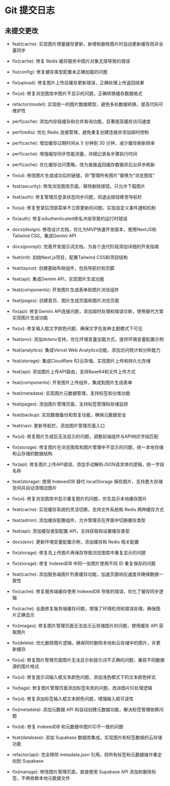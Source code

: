 # Git 提交日志

## 未提交更改

- feat(cache): 实现图片增量缓存更新，新增和删除图片时自动更新缓存而非全量同步
- fix(cache): 修复 Redis 缓存服务中图片对象无效导致的错误
- fix(config): 修复缓存类型配置未正确加载的问题
- fix(upload): 修复图片上传后缓存更新错误，正确处理上传返回结果
- fix(ui): 修复浏览图库中图片不显示的问题，正确转换缓存数据格式
- refactor(model): 实现统一的图片数据模型，避免多处数据转换，提高代码可维护性

- perf(cache): 添加内存级缓存和合并查询功能，显著提高缓存访问速度
- perf(redis): 优化 Redis 连接管理，避免重复创建连接并添加超时控制
- perf(cache): 增加缓存过期时间从 5 分钟到 30 分钟，减少缓存刷新频率
- perf(cache): 增强缓存同步性能测量，详细记录各步骤执行时间
- perf(cache): 优化缓存访问策略，改为直接返回缓存数据并后台异步刷新
- fix(ui): 修改图片生成成功后的链接，将“管理所有图片”替换为“浏览图库”
- feat(security): 修改浏览图库页面，移除删除按钮，只允许下载图片
- feat(auth): 修复管理员登录状态同步问题，将退出按钮移至导航栏
- fix(ui): 修复登录后顶部菜单不立即更新的问题，实现自定义事件通知机制
- fix(auth): 修复isAuthenticated命名冲突导致的运行时错误
- docs(design): 修改设计文档，优化为MVP快速开发版本，使用NextJS和Tailwind CSS，集成Gemini API
- docs(prompt): 完善开发提示词文档，为各个迭代阶段添加详细的开发指南
- feat(init): 初始Next.js项目，配置Tailwind CSS和项目结构
- feat(layout): 创建基础布局组件，包括导航栏和页脚
- feat(api): 集成Gemini API，实现图片生成功能
- feat(components): 开发图片生成表单和图片浏览组件
- feat(pages): 创建首页、图片生成页面和图片浏览页面
- fix(api): 修复Gemini API连接问题，添加超时处理和错误诊断，使用替代方案实现图片生成功能
- fix(ui): 修复输入框文字颜色问题，确保文字在各种主题模式下可见
- feat(env): 添加dotenv支持，优化环境变量加载方式，提供环境变量配置示例
- feat(analytics): 集成Vercel Web Analytics功能，添加访问统计和分析能力
- feat(storage): 集成Cloudflare R2云存储，实现图片上传和持久化存储
- feat(api): 添加图片上传API路由，支持Base64和文件上传方式
- feat(components): 开发图片上传组件，集成到图片生成表单
- feat(metadata): 实现图片元数据管理，支持标签和分类功能
- feat(pages): 添加图片管理页面，支持标签管理和存储监控
- feat(backup): 实现数据备份和恢复功能，确保元数据安全
- feat(nav): 更新导航栏，添加图片管理页面入口
- fix(ui): 修复图片生成后无法显示的问题，调整前端组件与API响应字段匹配
- fix(storage): 修复图片在浏览图库和图片管理中不显示的问题，统一本地存储和云存储的数据结构
- fix(api): 修复图片上传API错误，添加手动解析JSON请求体的逻辑，统一字段名称
- feat(storage): 使用 IndexedDB 替代 localStorage 保存图片，支持更大存储空间并自动清理旧图片
- fix(ui): 修复浏览图库中显示重复图片的问题，优先显示本地缓存图片
- feat(cache): 实现缓存系统的灵活切换，支持文件系统和 Redis 两种缓存方式
- feat(admin): 添加缓存配置组件，允许管理员在界面中切换缓存类型
- feat(api): 添加缓存类型配置 API，支持获取和设置缓存类型
- docs(env): 更新环境变量配置示例，添加缓存和 Redis 相关配置
- fix(storage): 修复先上传图片再保存导致浏览图库中重复显示的问题
- fix(storage): 修复 IndexedDB 中同一张图片使用不同 ID 重复保存的问题
- feat(cache): 添加服务端图片列表缓存功能，加速页面响应速度并确保数据一致性
- fix(cache): 修复服务端缓存使用 IndexedDB 导致的错误，优化了缓存同步逻辑
- fix(cache): 全面修复服务端缓存问题，增强了环境检测和错误处理，确保图片正确显示
- fix(images): 修复图片管理页面无法显示云存储图片的问题，使用缓存 API 获取图片
- fix(delete): 优化删除图片逻辑，确保同时删除本地和云存储中的图片，并更新缓存
- fix(ui): 修复图片管理页面图片无法显示和提示词不正确的问题，兼容不同数据源的图片格式
- fix(ui): 修复提示词输入框文本颜色问题，添加浅色模式下的文本颜色样式
- fix(tags): 修复图片管理页面添加标签失败的问题，改进图片ID处理逻辑
- fix(ui): 修复添加标签输入框文本颜色问题，增强输入框可读性
- fix(metadata): 添加元数据 API 和自动创建元数据功能，解决标签管理依赖问题
- fix(id): 修复 IndexedDB 和元数据中图片ID不一致的问题
- feat(database): 添加 Supabase 数据库集成，实现图片和标签数据的云存储功能
- refactor(api): 完全移除 metadata.json 引用，将所有标签和元数据操作重定向到 Supabase
- fix(manage): 修改图片管理页面，直接使用 Supabase API 添加和删除标签，不再依赖本地元数据文件
